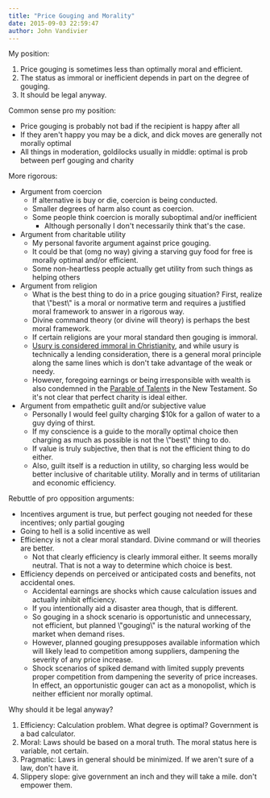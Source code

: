 ```yaml
---
title: "Price Gouging and Morality"
date: 2015-09-03 22:59:47
author: John Vandivier
---
```




My position:
<ol>
	<li>Price gouging is sometimes less than optimally moral and efficient.</li>
	<li>The status as immoral or inefficient depends in part on the degree of gouging.</li>
	<li>It should be legal anyway.</li>
</ol>
Common sense pro my position:
<ul>
	<li>Price gouging is probably not bad if the recipient is happy after all</li>
	<li>If they aren't happy you may be a dick, and dick moves are generally not morally optimal</li>
	<li>All things in moderation, goldilocks usually in middle: optimal is prob between perf gouging and charity</li>
</ul>
More rigorous:
<ul>
	<li>Argument from coercion
<ul>
	<li>If alternative is buy or die, coercion is being conducted.</li>
	<li>Smaller degrees of harm also count as coercion.</li>
	<li>Some people think coercion is morally suboptimal and/or inefficient
<ul>
	<li>Although personally I don't necessarily think that's the case.</li>
</ul>
</li>
</ul>
</li>
	<li>Argument from charitable utility
<ul>
	<li>My personal favorite argument against price gouging.</li>
	<li>It could be that (omg no way) giving a starving guy food for free is morally optimal and/or efficient.</li>
	<li>Some non-heartless people actually get utility from such things as helping others</li>
</ul>
</li>
	<li>Argument from religion
<ul>
	<li>What is the best thing to do in a price gouging situation? First, realize that \"best\" is a moral or normative term and requires a justified moral framework to answer in a rigorous way.</li>
	<li>Divine command theory (or divine will theory) is perhaps the best moral framework.</li>
	<li>If certain religions are your moral standard then gouging is immoral.</li>
	<li><a href=\"https://en.wikipedia.org/wiki/Usury#Christianity\">Usury is considered immoral in Christianity</a>, and while usury is technically a lending consideration, there is a general moral principle along the same lines which is don't take advantage of the weak or needy.</li>
	<li>However, foregoing earnings or being irresponsible with wealth is also condemned in the <a href=\"https://en.wikipedia.org/wiki/Parable_of_the_talents_or_minas\">Parable of Talents</a> in the New Testament. So it's not clear that perfect charity is ideal either.</li>
</ul>
</li>
	<li>Argument from empathetic guilt and/or subjective value
<ul>
	<li>Personally I would feel guilty charging $10k for a gallon of water to a guy dying of thirst.</li>
	<li>If my conscience is a guide to the morally optimal choice then charging as much as possible is not the \"best\" thing to do.</li>
	<li>If value is truly subjective, then that is not the efficient thing to do either.</li>
	<li>Also, guilt itself is a reduction in utility, so charging less would be better inclusive of charitable utility. Morally and in terms of utilitarian and economic efficiency.</li>
</ul>
</li>
</ul>
Rebuttle of pro opposition arguments:
<ul>
	<li>Incentives argument is true, but perfect gouging not needed for these incentives; only partial gouging</li>
	<li>Going to hell is a solid incentive as well</li>
	<li>Efficiency is not a clear moral standard. Divine command or will theories are better.
<ul>
	<li>Not that clearly efficiency is clearly immoral either. It seems morally neutral. That is not a way to determine which choice is best.</li>
</ul>
</li>
	<li>Efficiency depends on perceived or anticipated costs and benefits, not accidental ones.
<ul>
	<li>Accidental earnings are shocks which cause calculation issues and actually inhibit efficiency.</li>
	<li>If you intentionally aid a disaster area though, that is different.</li>
	<li>So gouging in a shock scenario is opportunistic and unnecessary, not efficient, but planned \"gouging\" is the natural working of the market when demand rises.</li>
	<li>However, planned gouging presupposes available information which will likely lead to competition among suppliers, dampening the severity of any price increase.</li>
	<li>Shock scenarios of spiked demand with limited supply prevents proper competition from dampening the severity of price increases. In effect, an opportunistic gouger can act as a monopolist, which is neither efficient nor morally optimal.</li>
</ul>
</li>
</ul>
Why should it be legal anyway?
<ol>
	<li>Efficiency: Calculation problem. What degree is optimal? Government is a bad calculator.</li>
	<li>Moral: Laws should be based on a moral truth. The moral status here is variable, not certain.</li>
	<li>Pragmatic: Laws in general should be minimized. If we aren't sure of a law, don't have it.</li>
	<li>Slippery slope: give government an inch and they will take a mile. don't empower them.</li>
</ol>